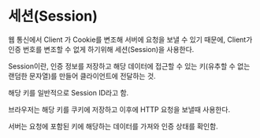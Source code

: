 # 세션(Session)

웹 통신에서 Client 가 Cookie를 변조해 서버에 요청을 보낼 수 있기 때문에,
Client가 인증 번호를 변조할 수 없게 하기위해 세션(Session)을 사용한다.

Session이란, 인증 정보를 저장하고 해당 데이터에 접근할 수 있는 키(유추할 수 없는 랜덤한 문자열)를 만들어
클라이언트에 전달하는 것.

해당 키를 일반적으로 Session ID라고 함.

브라우저는 해당 키를 쿠키에 저장하고 이후에 HTTP 요청을 보낼때 사용한다.

서버는 요청에 포함된 키에 해당하는 데이터를 가져와 인증 상태를 확인함.
